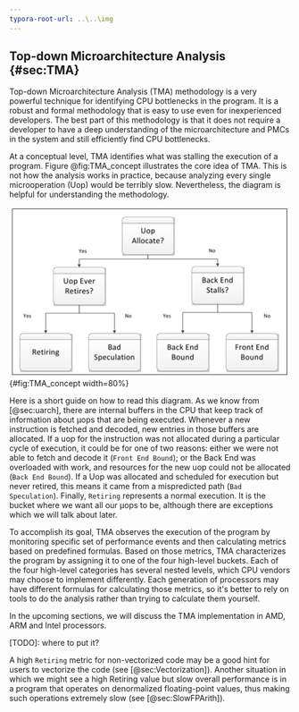 ```yaml
---
typora-root-url: ..\..\img
---
```


## Top-down Microarchitecture Analysis {#sec:TMA}

Top-down Microarchitecture Analysis (TMA) methodology is a very powerful technique for identifying CPU bottlenecks in the program. It is a robust and formal methodology that is easy to use even for inexperienced developers. The best part of this methodology is that it does not require a developer to have a deep understanding of the microarchitecture and PMCs in the system and still efficiently find CPU bottlenecks.

At a conceptual level, TMA identifies what was stalling the execution of a program. Figure @fig:TMA_concept illustrates the core idea of TMA. This is not how the analysis works in practice, because analyzing every single microoperation (Uop) would be terribly slow. Nevertheless, the diagram is helpful for understanding the methodology.

![The concept behind TMA's top-level breakdown. *© Image from [@TMA_ISPASS]*](../../img/pmu-features/TMAM_diag.png){#fig:TMA_concept width=80%}

Here is a short guide on how to read this diagram. As we know from [@sec:uarch], there are internal buffers in the CPU that keep track of information about μops that are being executed. Whenever a new instruction is fetched and decoded, new entries in those buffers are allocated. If a uop for the instruction was not allocated during a particular cycle of execution, it could be for one of two reasons: either we were not able to fetch and decode it (`Front End Bound`); or the Back End was overloaded with work, and resources for the new uop could not be allocated (`Back End Bound`). If a Uop was allocated and scheduled for execution but never retired, this means it came from a mispredicted path (`Bad Speculation`). Finally, `Retiring` represents a normal execution. It is the bucket where we want all our μops to be, although there are exceptions which we will talk about later.

To accomplish its goal, TMA observes the execution of the program by monitoring specific set of performance events and then calculating metrics based on predefined formulas. Based on those metrics, TMA characterizes the program by assigning it to one of the four high-level buckets. Each of the four high-level categories has several nested levels, which CPU vendors may choose to implement differently. Each generation of processors may have different formulas for calculating those metrics, so it's better to rely on tools to do the analysis rather than trying to calculate them yourself.

In the upcoming sections, we will discuss the TMA implementation in AMD, ARM and Intel processors.

[TODO]: where to put it?

A high `Retiring` metric for non-vectorized code may be a good hint for users to vectorize the code (see [@sec:Vectorization]). Another situation in which we might see a high Retiring value but slow overall performance is in a program that operates on denormalized floating-point values, thus making such operations extremely slow (see [@sec:SlowFPArith]).
